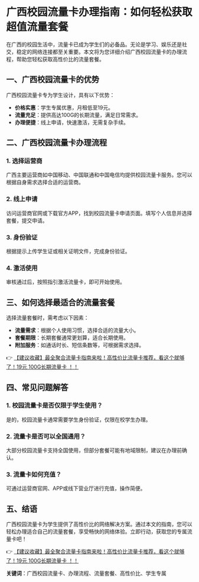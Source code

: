# 广西校园流量卡办理指南：如何轻松获取超值流量套餐

在广西的校园生活中，流量卡已成为学生们的必备品。无论是学习、娱乐还是社交，稳定的网络连接都至关重要。本文将为您详细介绍广西校园流量卡的办理流程，帮助您轻松获取高性价比的流量套餐。

## 一、广西校园流量卡的优势

广西校园流量卡专为学生设计，具有以下优势：
- **价格实惠**：学生专属优惠，月租低至19元。
- **流量充足**：提供高达100G的长期流量，满足日常需求。
- **办理便捷**：线上申请，快速激活，无需复杂手续。

## 二、广西校园流量卡办理流程

### 1. 选择运营商
广西主要运营商如中国移动、中国联通和中国电信均提供校园流量卡服务。您可以根据自身需求选择合适的运营商。

### 2. 线上申请
访问运营商官网或下载官方APP，找到校园流量卡申请页面。填写个人信息并选择套餐，提交申请。

### 3. 身份验证
根据提示上传学生证或相关证明文件，完成身份验证。

### 4. 激活使用
审核通过后，按照指引激活流量卡，即可开始使用。

## 三、如何选择最适合的流量套餐

选择流量套餐时，需考虑以下因素：
- **流量需求**：根据个人使用习惯，选择合适的流量大小。
- **套餐期限**：长期套餐通常更划算，适合长期使用。
- **附加服务**：如通话时长、短信条数等，可根据需求选择。

👉 [【建议收藏】最全聚合流量卡指南来啦！高性价比流量卡推荐，看这个就够了！19元 100G长期流量卡 ！！](https://bit.ly/Liuliangka)

## 四、常见问题解答

### 1. 校园流量卡是否仅限于学生使用？
是的，校园流量卡通常需要学生身份验证，仅限在校学生办理。

### 2. 流量卡是否可以全国通用？
大部分校园流量卡支持全国使用，但部分套餐可能有地域限制，建议在办理前确认。

### 3. 流量卡如何充值？
可通过运营商官网、APP或线下营业厅进行充值，操作简便。

## 五、结语

广西校园流量卡为学生提供了高性价比的网络解决方案。通过本文的指南，您可以轻松办理适合自己的流量套餐，享受畅快的网络体验。立即行动，获取您的专属流量卡吧！

👉 [【建议收藏】最全聚合流量卡指南来啦！高性价比流量卡推荐，看这个就够了！19元 100G长期流量卡 ！！](https://bit.ly/Liuliangka)

**关键词**：广西校园流量卡、办理流程、流量套餐、高性价比、学生专属